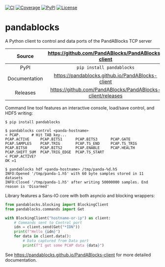 [![CI](https://github.com/PandABlocks/PandABlocks-client/actions/workflows/ci.yml/badge.svg)](https://github.com/PandABlocks/PandABlocks-client/actions/workflows/ci.yml)
[![Coverage](https://codecov.io/gh/PandABlocks/PandABlocks-client/branch/main/graph/badge.svg)](https://codecov.io/gh/PandABlocks/PandABlocks-client)
[![PyPI](https://img.shields.io/pypi/v/pandablocks.svg)](https://pypi.org/project/pandablocks)
[![License](https://img.shields.io/badge/License-Apache%202.0-blue.svg)](https://opensource.org/licenses/Apache-2.0)

# pandablocks

A Python client to control and data ports of the PandABlocks TCP server

Source          | <https://github.com/PandABlocks/PandABlocks-client>
:---:           | :---:
PyPI            | `pip install pandablocks`
Documentation   | <https://pandablocks.github.io/PandABlocks-client>
Releases        | <https://github.com/PandABlocks/PandABlocks-client/releases>

Command line tool features an interactive console, load/save control, and HDF5 writing:

```shell
$ pip install pandablocks

$ pandablocks control <panda-hostname>
< PCAP.     # Hit TAB key...
PCAP.ACTIVE     PCAP.BITS1      PCAP.BITS3      PCAP.GATE       PCAP.SAMPLES    PCAP.TRIG       PCAP.TS_END     PCAP.TS_TRIG
PCAP.BITS0      PCAP.BITS2      PCAP.ENABLE     PCAP.HEALTH     PCAP.SHIFT_SUM  PCAP.TRIG_EDGE  PCAP.TS_START
< PCAP.ACTIVE?
OK =1

$ pandablocks hdf <panda-hostname> /tmp/panda-%d.h5
INFO:Opened '/tmp/panda-1.h5' with 60 byte samples stored in 11 datasets
INFO:Closed '/tmp/panda-1.h5' after writing 50000000 samples. End reason is 'Disarmed'
```

Library features a Sans-IO core with both asyncio and blocking wrappers:

```python
from pandablocks.blocking import BlockingClient
from pandablocks.commands import Get

with BlockingClient("hostname-or-ip") as client:
    # Commands sent to Control port
    idn = client.send(Get("*IDN"))
    print(f"Hello {idn}")
    for data in client.data():
        # Data captured from Data port
        print(f"I got some PCAP data {data}")
```

<!-- README only content. Anything below this line won't be included in index.md -->

See https://pandablocks.github.io/PandABlocks-client for more detailed documentation.
